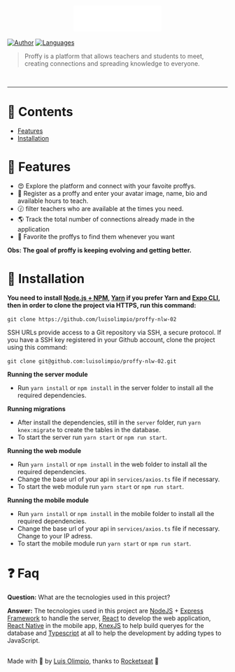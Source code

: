﻿<p align="center">
   <img src=".github/logo.svg" width="200"/>
</p>


[![Author](https://img.shields.io/badge/author-luisolimpio-D54F44?style=flat-square)](https://github.com/luisolimpio)
[![Languages](https://img.shields.io/github/languages/count/luisolimpio/proffy-nlw-02?color=%23D54F44&style=flat-square)](#)


> Proffy is a platform that allows teachers and students to meet, creating connections and spreading knowledge to everyone.

<br />

---

# :pushpin: Contents

* [Features](#rocket-features)
* [Installation](#construction_worker-installation)


# :rocket: Features

* :heart_eyes: Explore the platform and connect with your favoite proffys.
* :calendar: Register as a proffy and enter your avatar image, name, bio and available hours to teach.
* :clock130: filter teachers who are available at the times you need.
* :earth_americas: Track the total number of connections already made in the application
* :purple_heart: Favorite the proffys to find them whenever you want  

**Obs: The goal of proffy is keeping evolving and getting better.**

# :construction_worker: Installation

**You need to install [Node.js + NPM](https://nodejs.org/en/download/), [Yarn](https://yarnpkg.com/) if you prefer Yarn and [Expo CLI](https://docs.expo.io/get-started/installation/), then in order to clone the project via HTTPS, run this command:**

```git clone https://github.com/luisolimpio/proffy-nlw-02```

SSH URLs provide access to a Git repository via SSH, a secure protocol. If you have a SSH key registered in your Github account, clone the project using this command:

```git clone git@github.com:luisolimpio/proffy-nlw-02.git```

**Running the server module**

- Run ```yarn install``` or ```npm install``` in the server folder to install all the required dependencies.

**Running migrations**

- After install the dependencies, still in the ```server``` folder, run ```yarn knex:migrate``` to create the tables in the database.
- To start the server run ```yarn start``` or ```npm run start```.

**Running the web module**

- Run ```yarn install``` or ```npm install``` in the web folder to install all the required dependencies.
- Change the base url of your api in ```services/axios.ts``` file if necessary. 
- To start the web module run ```yarn start``` or ```npm run start```.

**Running the mobile module**

- Run ```yarn install``` or ```npm install``` in the mobile folder to install all the required dependencies.
- Change the base url of your api in ```services/axios.ts``` file if necessary. Change to your IP adress.
- To start the mobile module run ```yarn start``` or ```npm run start```.

# :question: Faq

**Question:** What are the tecnologies used in this project?

**Answer:** The tecnologies used in this project are [NodeJS](https://nodejs.org/en/) + [Express Framework](http://expressjs.com/en/) to handle the server, [React](https://pt-br.reactjs.org) to develop the web application, [React Native](https://reactnative.dev) in the mobile app, [KnexJS](http://knexjs.org) to help build queryes for the database and [Typescript](https://www.typescriptlang.org) at all to help the development by adding types to JavaScript.
##

Made with 💜 by [Luis Olimpio](https://github.com/luisolimpio), thanks to [Rocketseat](https://github.com/rocketseat) 🚀


